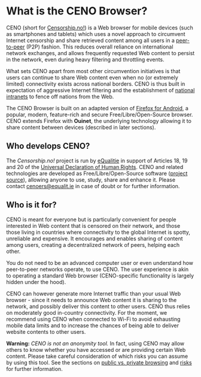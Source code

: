 # What is the CENO Browser?

CENO (short for [Censorship.no!][]) is a Web browser for mobile devices (such as smartphones and tablets) which uses a novel approach to circumvent Internet censorship and share retrieved content among all users in a [peer-to-peer][P2P] (P2P) fashion.  This reduces overall reliance on international network exchanges, and allows frequently requested Web content to persist in the network, even during heavy filtering and throttling events.

[Censorship.no!]: https://censorship.no/
[P2P]: https://en.wikipedia.org/wiki/Peer-to-peer

What sets CENO apart from most other circumvention initiatives is that users can continue to share Web content even when no (or extremely limited) connectivity exists across national borders.  CENO is thus built in expectation of aggressive Internet filtering and the establishment of [national intranets][] to fence off nations from the Web.

[national intranets]: https://en.wikipedia.org/wiki/National_intranet

The CENO Browser is built on an adapted version of [Firefox for Android][], a popular, modern, feature-rich and secure Free/Libre/Open-Source browser. CENO extends Firefox with **Ouinet**, the underlying technology allowing it to share content between devices (described in later sections).

[Firefox for Android]: https://www.mozilla.org/firefox/android/

## Who develops CENO?

The *Censorship.no!* project is run by [eQualitie][] in support of Articles 18, 19 and 20 of the [Universal Declaration of Human Rights][].  CENO and related technologies are developed as Free/Libre/Open-Source software ([project source][ceno-repos]), allowing anyone to use, study, share and enhance it.  Please contact <cenoers@equalit.ie> in case of doubt or for further information.

[eQualitie]: https://equalit.ie/
[Universal Declaration of Human Rights]: https://www.un.org/en/universal-declaration-human-rights/
[ceno-repos]: https://github.com/censorship-no/
    "CENO source code repositories"

## Who is it for?

CENO is meant for everyone but is particularly convenient for people interested in Web content that is censored on their network, and those those living in countries where connectivity to the global Internet is spotty, unreliable and expensive.  It encourages and enables sharing of content among users, creating a decentralized network of peers, helping each other. 

You do not need to be an advanced computer user or even understand how peer-to-peer networks operate, to use CENO. The user experience is akin to operating a standard Web browser (CENO-specific functionality is largely hidden under the hood). 

CENO can however generate more Internet traffic than your usual Web browser - since it needs to announce Web content it is sharing to the network, and possibly deliver this content to other users. CENO thus relies on moderately good in-country connectivity.  For the moment, we recommend using CENO when connected to Wi-Fi to avoid exhausting mobile data limits and to increase the chances of being able to deliver website contents to other users.

**Warning:** *CENO is not an anonymity tool.*  In fact, using CENO may allow others to know whether you have accessed or are providing certain Web content.  Please take careful consideration of which risks you can assume by using this tool.  See the sections on [public vs. private browsing](../concepts/public-private.md) and [risks](../concepts/risks.md) for further information.
